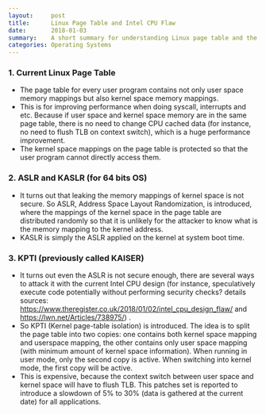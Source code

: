 ```yaml
---
layout:     post
title:      Linux Page Table and Intel CPU Flaw
date:       2018-01-03
summary:    A short summary for understanding Linux page table and the Intel CPU flaw
categories: Operating Systems
---
```


### 1. Current Linux Page Table
* The page table for every user program contains not only user space memory mappings but also kernel space memory mappings.
* This is for improving performance when doing syscall, interrupts and etc. Because if user space and kernel space memory are in the same page table, there is no need to change CPU cached data (for instance, no need to flush TLB on context switch), which is a huge performance improvement.
* The kernel space mappings on the page table is protected so that the user program cannot directly access them.

### 2. ASLR and KASLR (for 64 bits OS)
* It turns out that leaking the memory mappings of kernel space is not secure. So ASLR, Address Space Layout Randomization, is introduced, where the mappings of the kernel space in the page table are distributed randomly so that it is unlikely for the attacker to know what is the memory mapping to the kernel address.
* KASLR is simply the ASLR applied on the kernel at system boot time.

### 3. KPTI (previously called KAISER)
* It turns out even the ASLR is not secure enough, there are several ways to attack it with the current Intel CPU design (for instance, speculatively execute code potentially without performing security checks? details sources: https://www.theregister.co.uk/2018/01/02/intel_cpu_design_flaw/ and https://lwn.net/Articles/738975/) .
* So KPTI (Kernel page-table isolation) is introduced. The idea is to split the page table into two copies: one contains both kernel space mapping and userspace mapping, the other contains only user space mapping (with minimum amount of kernel space information). When running in user mode, only the second copy is active. When switching into kernel mode, the first copy will be active.
* This is expensive, because the context switch between user space and kernel space will have to flush TLB. This patches set is reported to introduce a slowdown of 5% to 30% (data is gathered at the current date) for all applications.


